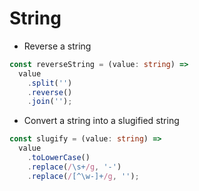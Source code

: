 # String

- Reverse a string

```typescript
const reverseString = (value: string) => 
  value
    .split('')
    .reverse()
    .join('');
```

- Convert a string into a slugified string

```typescript
const slugify = (value: string) => 
  value
    .toLowerCase()
    .replace(/\s+/g, '-')
    .replace(/[^\w-]+/g, '');
```
